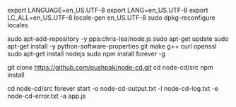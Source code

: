 export LANGUAGE=en_US.UTF-8
export LANG=en_US.UTF-8
export LC_ALL=en_US.UTF-8
locale-gen en_US.UTF-8
sudo dpkg-reconfigure locales

sudo apt-add-repository -y ppa:chris-lea/node.js
sudo apt-get update
sudo apt-get install -y python-software-properties git make g++ curl openssl
sudo apt-get install nodejs
sudo npm install forever -g

git clone https://github.com/pushpak/node-cd.git
cd node-cd/src
npm install

cd node-cd/src
forever start -o node-cd-output.txt -l node-cd-log.txt -e node-cd-error.txt -a app.js